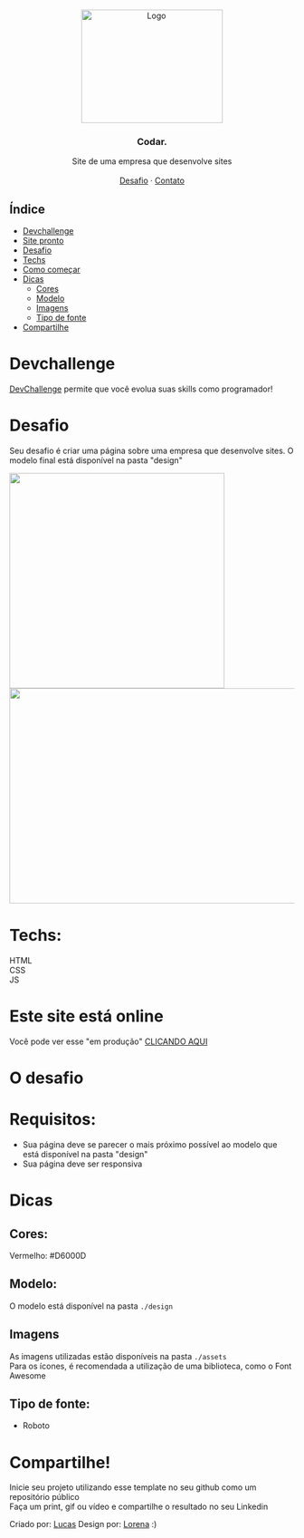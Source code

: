 <br />
<p align="center">
  <a href="http://www.freepik.com">
    <img src="https://i.ibb.co/stqTkc6/video-call.png" alt="Logo" width="250" height="200">
  </a>

  <h3 align="center">Codar.</h3>

  <p align="center">
    Site de uma empresa que desenvolve sites
       <br />
    <br />
    <a href="https://github.com/Lorenalgm/codar">Desafio</a>
    ·
    <a href="https://www.linkedin.com/in/lorenagmontes/">Contato</a>
  </p>
</p>

## Índice

- [Devchallenge](#devchallenge)
- [Site pronto](#este-site-esta-online)
- [Desafio](#desafio)
- [Techs](#techs)
- [Como começar](#como-começar)
- [Dicas](#dicas)
  - [Cores](#cores)
  - [Modelo](#modelo)
  - [Imagens](#imagens)
  - [Tipo de fonte](#tipo-de-fonte)
- [Compartilhe](#compartilhe)

# Devchallenge

<a href="https://devchallenge.now.sh/"> DevChallenge</a> permite que você evolua suas skills como programador!

# Desafio

Seu desafio é criar uma página sobre uma empresa que desenvolve sites. O modelo final está disponível na pasta "design"

<img src="https://i.ibb.co/2gB9Hkc/codar-mobile.png" width="380" height="380">
<img src="https://i.ibb.co/wpnzvcs/codar-desktop.jpg" width="580" height="380">

# Techs:

HTML<br>
CSS<br>
JS

# Este site está online

Você pode ver esse "em produção" <a href="https://ferrarilucas.github.io/codar-websites/">CLICANDO AQUI</a>

# O desafio

# Requisitos:

- Sua página deve se parecer o mais próximo possível ao modelo que está disponível na pasta "design"<br>
- Sua página deve ser responsiva

# Dicas

## Cores:

Vermelho: #D6000D

## Modelo:

O modelo está disponível na pasta `./design`<br>

## Imagens

As imagens utilizadas estão disponíveis na pasta `./assets`<br>
Para os ícones, é recomendada a utilização de uma biblioteca, como o Font Awesome

## Tipo de fonte:

- Roboto

# Compartilhe!

Inicie seu projeto utilizando esse template no seu github como um repositório público<br>
Faça um print, gif ou vídeo e compartilhe o resultado no seu Linkedin<br>

Criado por: <a href="https://github.com/ferrarilucas">Lucas</a>
Design por: <a href="https://github.com/Lorenalgm">Lorena</a> :)
